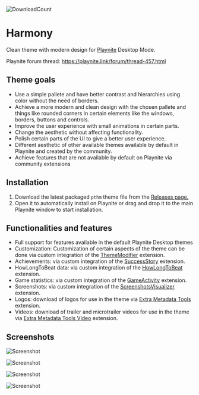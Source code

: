 ![DownloadCount](https://img.shields.io/github/downloads/darklinkpower/Harmony/total.svg)
# Harmony
Clean theme with modern design for [Playnite](https://github.com/JosefNemec/Playnite) Desktop Mode.

Playnite forum thread: https://playnite.link/forum/thread-457.html

## Theme goals
- Use a simple pallete and have better contrast and hierarchies using color without the need of borders.
- Achieve a more modern and clean design with the chosen pallete and things like rounded corners in certain elements like the windows, borders, buttons and controls.
- Improve the user experience with small animations in certain parts.
- Change the aesthetic without affecting functionality.
- Polish certain parts of the UI to give a better user experience.
- Different aesthetic of other available themes available by default in Playnite and created by the community.
- Achieve features that are not available by default on Playnite via community extensions

## Installation 
1. Download the latest packaged `pthm` theme file from the [Releases page.](https://github.com/darklinkpower/Harmony/releases/latest)
2. Open it to automatically install on Playnite or drag and drop it to the main Playnite window to start installation.

## Functionalities and features
- Full support for features available in the default Playnite Desktop themes
- Customization: Customization of certain aspects of the theme can be done via custom integration of the [ThemeModifier](https://github.com/Lacro59/playnite-thememodifier-plugin) extension.
- Achievements: via custom integration of the [SuccessStory](https://github.com/Lacro59/playnite-successstory-plugin) extension.
- HowLongToBeat data: via custom integration of the [HowLongToBeat](https://github.com/Lacro59/playnite-howlongtobeat-plugin) extension.
- Game statistics: via custom integration of the [GameActivity](https://github.com/Lacro59/playnite-gameactivity-plugin) extension.
- Screenshots: via custom integration of the [ScreenshotsVisualizer](https://github.com/Lacro59/playnite-screenshotsvisualizer-plugin) extension.
- Logos: download of logos for use in the theme via [Extra Metadata Tools](https://playnite.link/forum/thread-575.html) extension.
- Videos: download of trailer and microtrailer videos for use in the theme via [Extra Metadata Tools Video](https://playnite.link/forum/thread-575.html) extension.
  
  
## Screenshots
![Screenshot](https://raw.githubusercontent.com/darklinkpower/Harmony/master/screenshots/screenshot_01.jpg)

![Screenshot](https://raw.githubusercontent.com/darklinkpower/Harmony/master/screenshots/screenshot_02.jpg)

![Screenshot](https://raw.githubusercontent.com/darklinkpower/Harmony/master/screenshots/screenshot_03.jpg)

![Screenshot](https://raw.githubusercontent.com/darklinkpower/Harmony/master/screenshots/screenshot_04.jpg)
